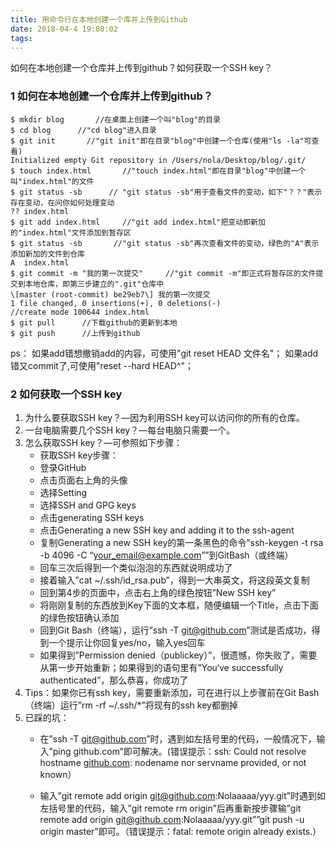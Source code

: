 ```yaml
---
title: 用命令行在本地创建一个库并上传到Github
date: 2018-04-4 19:08:02
tags:
---
```


如何在本地创建一个仓库并上传到github？如何获取一个SSH key？
<escape><!-- more --></escape>
### 1  如何在本地创建一个仓库并上传到github？
```
$ mkdir blog       //在桌面上创建一个叫"blog"的目录 
$ cd blog      //"cd blog"进入目录 
$ git init       //"git init"即在目录"blog"中创建一个仓库(使用"ls -la"可查看)
Initialized empty Git repository in /Users/nola/Desktop/blog/.git/
$ touch index.html       //"touch index.html"即在目录"blog"中创建一个叫"index.html"的文件
$ git status -sb      // "git status -sb"用于查看文件的变动，如下"？？"表示存在变动，在问你如何处理变动
?? index.html
$ git add index.html     //"git add index.html"把变动即新加的"index.html"文件添加到暂存区
$ git status -sb       //"git status -sb"再次查看文件的变动，绿色的"A"表示添加新加的文件到仓库
A  index.html
$ git commit -m "我的第一次提交"     //"git commit -m"即正式将暂存区的文件提交到本地仓库，即第三步建立的".git"仓库中
\[master (root-commit) be29eb7\] 我的第一次提交
1 file changed, 0 insertions(+), 0 deletions(-)
//create mode 100644 index.html  
$ git pull      //下载github的更新到本地  
$ git push      //上传到github
```
ps：
如果add错想撤销add的内容，可使用"git reset HEAD 文件名"；
如果add错又commit了,可使用"reset --hard HEAD^"；
### 2  如何获取一个SSH key
1.  为什么要获取SSH key？—因为利用SSH key可以访问你的所有的仓库。
2. 一台电脑需要几个SSH key？—每台电脑只需要一个。
3. 怎么获取SSH key？—可参照如下步骤：
	* 获取SSH key步骤： 
	* 登录GitHub 
	* 点击页面右上角的头像 
	* 选择Setting 
	* 选择SSH and GPG keys 
	* 点击generating SSH keys 
	* 点击Generating a new SSH key and adding it to the ssh-agent
	* 复制Generating a new SSH key的第一条黑色的命令”ssh-keygen -t rsa -b 4096 -C “your_email@example.com””到GitBash（或终端） 
	* 回车三次后得到一个类似泡泡的东西就说明成功了 
	* 接着输入”cat ~/.ssh/id_rsa.pub”，得到一大串英文，将这段英文复制 
	* 回到第4步的页面中，点击右上角的绿色按钮”New SSH key”
	* 将刚刚复制的东西放到Key下面的文本框，随便编辑一个Title，点击下面的绿色按钮确认添加 
	* 回到Git Bash（终端），运行”ssh -T git@github.com”测试是否成功，得到一个提示让你回复yes/no，输入yes回车 
	* 如果得到”Permission denied（publickey）”，很遗憾，你失败了，需要从第一步开始重新；如果得到的语句里有”You‘ve successfully authenticated”，那么恭喜，你成功了
4. Tips：如果你已有ssh key，需要重新添加，可在进行以上步骤前在Git Bash（终端）运行”rm -rf ~/.ssh/*”将现有的ssh key都删掉 
5. 已踩的坑： 
	* 在”ssh -T git@github.com”时，遇到如左括号里的代码，一般情况下，输入”ping github.com”即可解决。(错误提示：ssh: Could not resolve hostname [github.com](http://github.com): nodename nor servname provided, or not known） 
	
	* 输入”git remote add origin git@github.com:Nolaaaaa/yyy.git”时遇到如左括号里的代码，输入”git remote rm origin”后再重新按步骤输”git remote add origin git@github.com:Nolaaaaa/yyy.git””git push -u origin master”即可。（错误提示：fatal: remote origin already exists.）